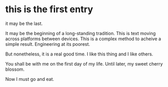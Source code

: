 # this is the first entry

it may be the last. 

It may be the beginning of a long-standing tradition. This is text moving
across platforms between devices. This is a complex method to acheive a
simple result. Engineering at its poorest.

But nonetheless, it is a real good time. I like this thing and I like
others. 

You shall be with me on the first day of my life. Until later, my sweet
cherry blossom.

Now I must go and eat.